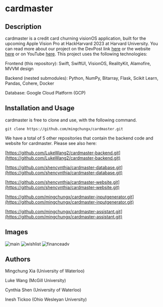 # cardmaster

## Description

cardmaster is a credit card churning visionOS application, built for the upcoming Apple Vision Pro at HackHarvard 2023 at Harvard University. You can read more about our project on the DevPost link [here](https://devpost.com/software/cardmaster) or the website [here](http://getrichwithus.us/) or on YouTube [here](https://youtu.be/x5toTJtj-X0?si=8PDSrEus07ofjpK5). This project uses the following technologies:

Frontend (this repository): Swift, SwiftUI, VisionOS, RealityKit, Alamofire, MVVM design

Backend (nested submodules): Python, NumPy, Bitarray, Flask, Scikit Learn, Pandas, Cohere, Docker

Database: Google Cloud Platform (GCP)

## Installation and Usage

cardmaster is free to clone and use, with the following command.
```
git clone https://github.com/mingchungx/cardmaster.git
```

We have a total of 5 other repositories that contain the backend code and website for cardmaster. Please see also here:

[https://github.com/LukeWang2/cardmaster-backend.git](https://github.com/LukeWang2/cardmaster-backend.git)

[https://github.com/shencynthia/cardmaster-database.git](https://github.com/shencynthia/cardmaster-database.git)

[https://github.com/shencynthia/cardmaster-website.git](https://github.com/shencynthia/cardmaster-website.git)

[https://github.com/mingchungx/cardmaster-inputgenerator.git](https://github.com/mingchungx/cardmaster-inputgenerator.git)

[https://github.com/mingchungx/cardmaster-assistant.git](https://github.com/mingchungx/cardmaster-assistant.git)

## Images

![main](https://github.com/mingchungx/cardmaster/assets/65872029/652b2371-54a0-411a-8e46-3b3ce08d5813)
![wishlist](https://github.com/mingchungx/cardmaster/assets/65872029/6cf599c7-632c-45d5-b469-41ac1e5955d0)
![financeadv](https://github.com/mingchungx/cardmaster/assets/65872029/68da29ae-d1b2-4b29-b766-60f9318b4c38)

## Authors

Mingchung Xia (University of Waterloo)

Luke Wang (McGill University)

Cynthia Shen (University of Waterloo)

Inesh Tickoo (Ohio Wesleyan University)

